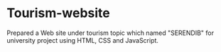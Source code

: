 # Tourism-website
Prepared a Web site under tourism topic which named "SERENDIB" for university project using HTML, CSS and JavaScript.
